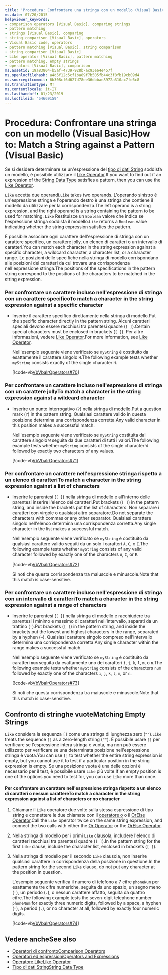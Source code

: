 ```yaml
---
title: 'Procedura: Confrontare una stringa con un modello (Visual Basic)'
ms.date: 07/20/2015
helpviewer_keywords:
- comparison operators [Visual Basic], comparing strings
- pattern matching
- strings [Visual Basic], comparing
- string comparison [Visual Basic], operators
- Visual Basic code, operators
- pattern matching [Visual Basic], string comparison
- string comparison [Visual Basic]
- Like operator [Visual Basic], pattern matching
- pattern matching, empty strings
- operators [Visual Basic], comparison
ms.assetid: 19a83804-b5af-4739-928b-ac93e64e457f
ms.openlocfilehash: a4d5f12c5cf1ba89f7b505fb44c3f8fb19cb09d4
ms.sourcegitcommit: 6b308cf6d627d78ee36dbbae8972a310ac7fd6c8
ms.translationtype: MT
ms.contentlocale: it-IT
ms.lasthandoff: 01/23/2019
ms.locfileid: "54669159"
---
```

# <a name="how-to-match-a-string-against-a-pattern-visual-basic"></a><span data-ttu-id="2deb1-102">Procedura: Confrontare una stringa con un modello (Visual Basic)</span><span class="sxs-lookup"><span data-stu-id="2deb1-102">How to: Match a String against a Pattern (Visual Basic)</span></span>
<span data-ttu-id="2deb1-103">Se si desidera determinare se un'espressione del [tipo di dati String](../../../../visual-basic/language-reference/data-types/string-data-type.md) soddisfa un modello, è possibile utilizzare il [Like Operator](../../../../visual-basic/language-reference/operators/like-operator.md).</span><span class="sxs-lookup"><span data-stu-id="2deb1-103">If you want to find out if an expression of the [String Data Type](../../../../visual-basic/language-reference/data-types/string-data-type.md) satisfies a pattern, then you can use the [Like Operator](../../../../visual-basic/language-reference/operators/like-operator.md).</span></span>  
  
 <span data-ttu-id="2deb1-104">`Like` accetta due operandi.</span><span class="sxs-lookup"><span data-stu-id="2deb1-104">`Like` takes two operands.</span></span> <span data-ttu-id="2deb1-105">L'operando sinistro è un'espressione stringa e l'operando destro è una stringa che contiene il modello da utilizzare per la corrispondenza.</span><span class="sxs-lookup"><span data-stu-id="2deb1-105">The left operand is a string expression, and the right operand is a string containing the pattern to be used for matching.</span></span> <span data-ttu-id="2deb1-106">`Like` Restituisce un `Boolean` valore che indica se l'espressione stringa soddisfa il modello.</span><span class="sxs-lookup"><span data-stu-id="2deb1-106">`Like` returns a `Boolean` value indicating whether the string expression satisfies the pattern.</span></span>  
  
 <span data-ttu-id="2deb1-107">È possibile associare ogni carattere dell'espressione di stringa con un carattere specifico, un carattere jolly, un elenco di caratteri o un intervallo di caratteri.</span><span class="sxs-lookup"><span data-stu-id="2deb1-107">You can match each character in the string expression against a specific character, a wildcard character, a character list, or a character range.</span></span> <span data-ttu-id="2deb1-108">Le posizioni delle specifiche nella stringa di modello corrispondano alle posizioni dei caratteri da cui trovare una corrispondenza nell'espressione stringa.</span><span class="sxs-lookup"><span data-stu-id="2deb1-108">The positions of the specifications in the pattern string correspond to the positions of the characters to be matched in the string expression.</span></span>  
  
### <a name="to-match-a-character-in-the-string-expression-against-a-specific-character"></a><span data-ttu-id="2deb1-109">Per confrontare un carattere incluso nell'espressione di stringa con un carattere specifico</span><span class="sxs-lookup"><span data-stu-id="2deb1-109">To match a character in the string expression against a specific character</span></span>  
  
-   <span data-ttu-id="2deb1-110">Inserire il carattere specifico direttamente nella stringa di modello.</span><span class="sxs-lookup"><span data-stu-id="2deb1-110">Put the specific character directly in the pattern string.</span></span> <span data-ttu-id="2deb1-111">Alcuni caratteri speciali devono essere racchiusi tra parentesi quadre (`[ ]`).</span><span class="sxs-lookup"><span data-stu-id="2deb1-111">Certain special characters must be enclosed in brackets (`[ ]`).</span></span> <span data-ttu-id="2deb1-112">Per altre informazioni, vedere [Like Operator](../../../../visual-basic/language-reference/operators/like-operator.md).</span><span class="sxs-lookup"><span data-stu-id="2deb1-112">For more information, see [Like Operator](../../../../visual-basic/language-reference/operators/like-operator.md).</span></span>  
  
     <span data-ttu-id="2deb1-113">Nell'esempio seguente viene verificato se `myString` è costituito da esattamente il carattere singolo `H`.</span><span class="sxs-lookup"><span data-stu-id="2deb1-113">The following example tests whether `myString` consists exactly of the single character `H`.</span></span>  
  
     [!code-vb[VbVbalrOperators#70](../../../../visual-basic/language-reference/operators/codesnippet/VisualBasic/how-to-match-a-string-against-a-pattern_1.vb)]  
  
### <a name="to-match-a-character-in-the-string-expression-against-a-wildcard-character"></a><span data-ttu-id="2deb1-114">Per confrontare un carattere incluso nell'espressione di stringa con un carattere jolly</span><span class="sxs-lookup"><span data-stu-id="2deb1-114">To match a character in the string expression against a wildcard character</span></span>  
  
-   <span data-ttu-id="2deb1-115">Inserire un punto interrogativo (`?`) nella stringa di modello.</span><span class="sxs-lookup"><span data-stu-id="2deb1-115">Put a question mark (`?`) in the pattern string.</span></span> <span data-ttu-id="2deb1-116">Qualsiasi carattere valido in questa posizione determina una corrispondenza corretta.</span><span class="sxs-lookup"><span data-stu-id="2deb1-116">Any valid character in this position makes a successful match.</span></span>  
  
     <span data-ttu-id="2deb1-117">Nell'esempio seguente viene verificato se `myString` costituita dal carattere singolo `W` seguita da due caratteri di tutti i valori.</span><span class="sxs-lookup"><span data-stu-id="2deb1-117">The following example tests whether `myString` consists of the single character `W` followed by exactly two characters of any values.</span></span>  
  
     [!code-vb[VbVbalrOperators#71](../../../../visual-basic/language-reference/operators/codesnippet/VisualBasic/how-to-match-a-string-against-a-pattern_2.vb)]  
  
### <a name="to-match-a-character-in-the-string-expression-against-a-list-of-characters"></a><span data-ttu-id="2deb1-118">Per confrontare un carattere nell'espressione stringa rispetto a un elenco di caratteri</span><span class="sxs-lookup"><span data-stu-id="2deb1-118">To match a character in the string expression against a list of characters</span></span>  
  
-   <span data-ttu-id="2deb1-119">Inserire le parentesi (`[ ]`) nella stringa di modello e all'interno delle parentesi inserire l'elenco dei caratteri.</span><span class="sxs-lookup"><span data-stu-id="2deb1-119">Put brackets (`[ ]`) in the pattern string, and inside the brackets put the list of characters.</span></span> <span data-ttu-id="2deb1-120">Non separare i caratteri con virgole o qualsiasi altro separatore.</span><span class="sxs-lookup"><span data-stu-id="2deb1-120">Do not separate the characters with commas or any other separator.</span></span> <span data-ttu-id="2deb1-121">Qualsiasi carattere singolo nell'elenco determina una corrispondenza corretta.</span><span class="sxs-lookup"><span data-stu-id="2deb1-121">Any single character in the list makes a successful match.</span></span>  
  
     <span data-ttu-id="2deb1-122">Nell'esempio seguente viene verificato se `myString` è costituito da qualsiasi carattere valido seguiti da un solo i caratteri `A`, `C`, o `E`.</span><span class="sxs-lookup"><span data-stu-id="2deb1-122">The following example tests whether `myString` consists of any valid character followed by exactly one of the characters `A`, `C`, or `E`.</span></span>  
  
     [!code-vb[VbVbalrOperators#72](../../../../visual-basic/language-reference/operators/codesnippet/VisualBasic/how-to-match-a-string-against-a-pattern_3.vb)]  
  
     <span data-ttu-id="2deb1-123">Si noti che questa corrispondenza tra maiuscole e minuscole.</span><span class="sxs-lookup"><span data-stu-id="2deb1-123">Note that this match is case-sensitive.</span></span>  
  
### <a name="to-match-a-character-in-the-string-expression-against-a-range-of-characters"></a><span data-ttu-id="2deb1-124">Per confrontare un carattere incluso nell'espressione di stringa con un intervallo di caratteri</span><span class="sxs-lookup"><span data-stu-id="2deb1-124">To match a character in the string expression against a range of characters</span></span>  
  
-   <span data-ttu-id="2deb1-125">Inserire le parentesi (`[ ]`) nella stringa di modello e racchiudere tra parentesi i minimo e massimo di caratteri nell'intervallo, separati da un trattino (`–`).</span><span class="sxs-lookup"><span data-stu-id="2deb1-125">Put brackets (`[ ]`) in the pattern string, and inside the brackets put the lowest and highest characters in the range, separated by a hyphen (`–`).</span></span> <span data-ttu-id="2deb1-126">Qualsiasi carattere singolo compreso nell'intervallo determina una corrispondenza corretta.</span><span class="sxs-lookup"><span data-stu-id="2deb1-126">Any single character within the range makes a successful match.</span></span>  
  
     <span data-ttu-id="2deb1-127">Nell'esempio seguente viene verificato se `myString` è costituito da caratteri `num` seguita da esattamente uno dei caratteri `i`, `j`, `k`, `l`, `m`, o `n`.</span><span class="sxs-lookup"><span data-stu-id="2deb1-127">The following example tests whether `myString` consists of the characters `num` followed by exactly one of the characters `i`, `j`, `k`, `l`, `m`, or `n`.</span></span>  
  
     [!code-vb[VbVbalrOperators#73](../../../../visual-basic/language-reference/operators/codesnippet/VisualBasic/how-to-match-a-string-against-a-pattern_4.vb)]  
  
     <span data-ttu-id="2deb1-128">Si noti che questa corrispondenza tra maiuscole e minuscole.</span><span class="sxs-lookup"><span data-stu-id="2deb1-128">Note that this match is case-sensitive.</span></span>  
  
## <a name="matching-empty-strings"></a><span data-ttu-id="2deb1-129">Confronto di stringhe vuote</span><span class="sxs-lookup"><span data-stu-id="2deb1-129">Matching Empty Strings</span></span>  
 <span data-ttu-id="2deb1-130">`Like` considera la sequenza `[]` come una stringa di lunghezza zero (`""`).</span><span class="sxs-lookup"><span data-stu-id="2deb1-130">`Like` treats the sequence `[]` as a zero-length string (`""`).</span></span> <span data-ttu-id="2deb1-131">È possibile usare `[]` per verificare se l'espressione intera stringa è vuota, ma non può essere utilizzato per verificare se una determinata posizione nell'espressione stringa è vuota.</span><span class="sxs-lookup"><span data-stu-id="2deb1-131">You can use `[]` to test whether the entire string expression is empty, but you cannot use it to test if a particular position in the string expression is empty.</span></span> <span data-ttu-id="2deb1-132">Se una posizione vuota è una delle opzioni è necessario per il test, è possibile usare `Like` più volte.</span><span class="sxs-lookup"><span data-stu-id="2deb1-132">If an empty position is one of the options you need to test for, you can use `Like` more than once.</span></span>  
  
#### <a name="to-match-a-character-in-the-string-expression-against-a-list-of-characters-or-no-character"></a><span data-ttu-id="2deb1-133">Per confrontare un carattere nell'espressione stringa rispetto a un elenco di caratteri o nessun carattere</span><span class="sxs-lookup"><span data-stu-id="2deb1-133">To match a character in the string expression against a list of characters or no character</span></span>  
  
1.  <span data-ttu-id="2deb1-134">Chiamare il `Like` operatore due volte sulla stessa espressione di tipo string e connettere le due chiamate con il [operatore o](../../../../visual-basic/language-reference/operators/or-operator.md) o il [OrElse Operator](../../../../visual-basic/language-reference/operators/orelse-operator.md).</span><span class="sxs-lookup"><span data-stu-id="2deb1-134">Call the `Like` operator twice on the same string expression, and connect the two calls with either the [Or Operator](../../../../visual-basic/language-reference/operators/or-operator.md) or the [OrElse Operator](../../../../visual-basic/language-reference/operators/orelse-operator.md).</span></span>  
  
2.  <span data-ttu-id="2deb1-135">Nella stringa di modello per i primi `Like` clausola, includere l'elenco di caratteri racchiusi tra parentesi quadre (`[ ]`).</span><span class="sxs-lookup"><span data-stu-id="2deb1-135">In the pattern string for the first `Like` clause, include the character list, enclosed in brackets (`[ ]`).</span></span>  
  
3.  <span data-ttu-id="2deb1-136">Nella stringa di modello per il secondo `Like` clausola, non inserire qualsiasi carattere in corrispondenza della posizione in questione.</span><span class="sxs-lookup"><span data-stu-id="2deb1-136">In the pattern string for the second `Like` clause, do not put any character at the position in question.</span></span>  
  
     <span data-ttu-id="2deb1-137">L'esempio seguente verifica il numero di telefono a 7 cifre `phoneNum` per esattamente tre cifre numeriche, seguita da uno spazio, un segno meno (`–`), un periodo (`.`), o nessun carattere affatto, seguita da quattro cifre.</span><span class="sxs-lookup"><span data-stu-id="2deb1-137">The following example tests the seven-digit telephone number `phoneNum` for exactly three numeric digits, followed by a space, a hyphen (`–`), a period (`.`), or no character at all, followed by exactly four numeric digits.</span></span>  
  
     [!code-vb[VbVbalrOperators#74](../../../../visual-basic/language-reference/operators/codesnippet/VisualBasic/how-to-match-a-string-against-a-pattern_5.vb)]  
  
## <a name="see-also"></a><span data-ttu-id="2deb1-138">Vedere anche</span><span class="sxs-lookup"><span data-stu-id="2deb1-138">See also</span></span>
- [<span data-ttu-id="2deb1-139">Operatori di confronto</span><span class="sxs-lookup"><span data-stu-id="2deb1-139">Comparison Operators</span></span>](../../../../visual-basic/language-reference/operators/comparison-operators.md)
- [<span data-ttu-id="2deb1-140">Operatori ed espressioni</span><span class="sxs-lookup"><span data-stu-id="2deb1-140">Operators and Expressions</span></span>](../../../../visual-basic/programming-guide/language-features/operators-and-expressions/index.md)
- [<span data-ttu-id="2deb1-141">Operatore Like</span><span class="sxs-lookup"><span data-stu-id="2deb1-141">Like Operator</span></span>](../../../../visual-basic/language-reference/operators/like-operator.md)
- [<span data-ttu-id="2deb1-142">Tipo di dati String</span><span class="sxs-lookup"><span data-stu-id="2deb1-142">String Data Type</span></span>](../../../../visual-basic/language-reference/data-types/string-data-type.md)

